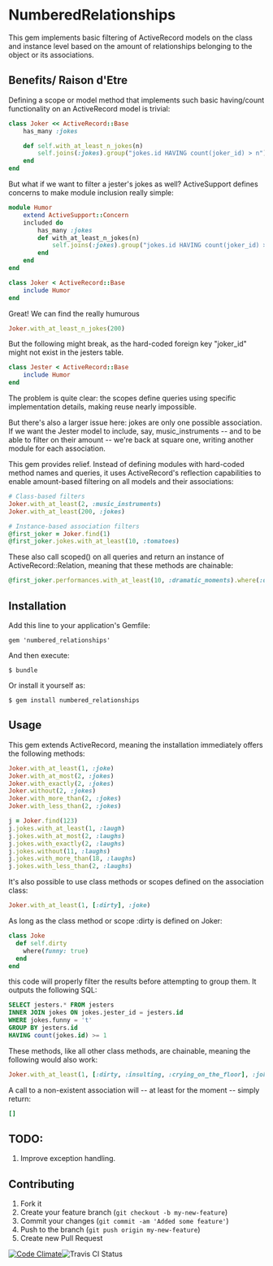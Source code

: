 # NumberedRelationships

This gem implements basic filtering of ActiveRecord models on the class and instance level based
on the amount of relationships belonging to the object or its associations.

## Benefits/ Raison d'Etre
Defining a scope or model method that implements such basic having/count functionality on an
ActiveRecord model is trivial:

```ruby
class Joker << ActiveRecord::Base
	has_many :jokes

	def self.with_at_least_n_jokes(n)
		self.joins(:jokes).group("jokes.id HAVING count(joker_id) > n")
	end
end
```
But what if we want to filter a jester's jokes as well?  ActiveSupport defines concerns to make module inclusion really simple:
```ruby
module Humor
	extend ActiveSupport::Concern
	included do
		has_many :jokes
		def with_at_least_n_jokes(n)
			self.joins(:jokes).group("jokes.id HAVING count(joker_id) > n")
		end
	end
end

class Joker < ActiveRecord::Base
	include Humor
end
```
Great! We can find the really humurous
```ruby
Joker.with_at_least_n_jokes(200)
```
But the following might break, as the hard-coded foreign key "joker_id" might not exist in the 
jesters table.
```ruby
class Jester < ActiveRecord::Base
	include Humor
end
```
The problem is quite clear: the scopes define queries using specific implementation details,
making reuse nearly impossible.

But there's also a larger issue here: jokes are only one possible association.  If we want the
Jester model to include, say, music_instruments -- and to be able to filter on their amount --
we're back at square one, writing another module for each association.

This gem provides relief. Instead of defining modules with hard-coded method names and queries, it uses ActiveRecord's reflection capabilities to enable amount-based filtering on all models and their associations:
```ruby
# Class-based filters
Joker.with_at_least(2, :music_instruments)
Joker.with_at_least(200, :jokes)
```

```ruby
# Instance-based association filters
@first_joker = Joker.find(1)
@first_joker.jokes.with_at_least(10, :tomatoes)
```
These also call scoped() on all queries and return an instance of ActiveRecord::Relation, meaning that these methods are chainable:
```ruby
@first_joker.performances.with_at_least(10, :dramatic_moments).where(:duration > 10)
```
## Installation

Add this line to your application's Gemfile:

    gem 'numbered_relationships'

And then execute:

    $ bundle

Or install it yourself as:

    $ gem install numbered_relationships

## Usage
This gem extends ActiveRecord, meaning the installation immediately offers the following methods:

```ruby
Joker.with_at_least(1, :joke)
Joker.with_at_most(2, :jokes)
Joker.with_exactly(2, :jokes)
Joker.without(2, :jokes)
Joker.with_more_than(2, :jokes)
Joker.with_less_than(2, :jokes)

j = Joker.find(123)
j.jokes.with_at_least(1, :laugh)
j.jokes.with_at_most(2, :laughs)
j.jokes.with_exactly(2, :laughs)
j.jokes.without(11, :laughs)
j.jokes.with_more_than(18, :laughs)
j.jokes.with_less_than(2, :laughs)
```
It's also possible to use class methods or scopes defined on the association class:
```ruby
Joker.with_at_least(1, [:dirty], :joke)

```
As long as the class method or scope :dirty is defined on Joker:
```ruby
class Joke
  def self.dirty
  	where(funny: true)
  end
end
```
this code will properly filter the results before attempting to group them.  It outputs the following SQL:
```sql
SELECT jesters.* FROM jesters 
INNER JOIN jokes ON jokes.jester_id = jesters.id 
WHERE jokes.funny = 't' 
GROUP BY jesters.id 
HAVING count(jokes.id) >= 1
```
These methods, like all other class methods, are chainable, meaning the following would also work:
```ruby
Joker.with_at_least(1, [:dirty, :insulting, :crying_on_the_floor], :joke)
```

A call to a non-existent association will -- at least for the moment -- simply return:
```ruby
[]
```

## TODO:
1. Improve exception handling.

## Contributing

1. Fork it
2. Create your feature branch (`git checkout -b my-new-feature`)
3. Commit your changes (`git commit -am 'Added some feature'`)
4. Push to the branch (`git push origin my-new-feature`)
5. Create new Pull Request

[![Code Climate](https://codeclimate.com/badge.png)](https://codeclimate.com/github/clekstro/numbered_relationships)![Travis CI Status](https://secure.travis-ci.org/clekstro/numbered_relationships.png)
